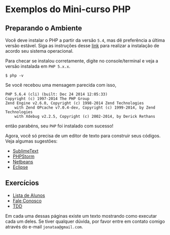 # Exemplos do Mini-curso PHP

## Preparando o Ambiente

Você deve instalar o PHP a partir da versão ```5.4```, mas dê preferência a última versão estável. Siga as instruções desse [link](http://br.phptherightway.com/#comecando) para realizar a instalação de acordo seu sistema operacional.

Para checar se instalou corretamente, digite no console/terminal e veja a versão instalada em ```PHP 5.x.x```.

```shell
$ php -v
```

Se você recebou uma mensagem parecida com isso,

```shell
PHP 5.6.4 (cli) (built: Dec 24 2014 12:05:33) 
Copyright (c) 1997-2014 The PHP Group
Zend Engine v2.6.0, Copyright (c) 1998-2014 Zend Technologies
    with Zend OPcache v7.0.4-dev, Copyright (c) 1999-2014, by Zend Technologies
    with Xdebug v2.2.5, Copyright (c) 2002-2014, by Derick Rethans
```

então parabéns, seu ```PHP``` foi instalado com sucesso!

Agora, você só precisa de um editor de texto para construir seus códigos. Veja algumas sugestões:

* [SublimeText](http://www.sublimetext.com/)
* [PHPStorm](https://www.jetbrains.com/phpstorm/)
* [Netbeans](https://netbeans.org/features/php/)
* [Eclipse](https://eclipse.org/pdt/)

## Exercícios

* [Lista de Alunos](https://github.com/jonataa/php-siecomp-2015/tree/master/exemplos/lista-alunos)
* [Fale Conosco](https://github.com/jonataa/php-siecomp-2015/tree/master/exemplos/fale-conosco)
* [TDD](https://github.com/jonataa/php-siecomp-2015/tree/master/exemplos/TDD)

Em cada uma dessas páginas existe um texto mostrando como executar cada um deles. Se tiver qualquer dúvida, por favor entre em contato comigo através do e-mail ```jonataa@gmail.com```.


